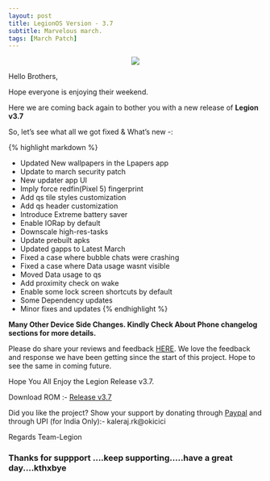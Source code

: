 ```yaml
---
layout: post
title: LegionOS Version - 3.7
subtitle: Marvelous march.
tags: [March Patch]
---
```


<p align="center">
<img  src="https://imgur.com/DDQIVvx">
</p>

Hello Brothers,

Hope everyone is enjoying their weekend. 

Here we are coming back again to bother you with a new release of **Legion v3.7**

So, let’s see what all we got fixed & What’s new -:

{% highlight markdown %}
*  Updated New wallpapers in the Lpapers app
*  Update to march security patch
*  New updater app UI
*  Imply force redfin(Pixel 5) fingerprint
*  Add qs tile styles customization
*  Add qs header customization
*  Introduce Extreme battery saver
*  Enable IORap by default
*  Downscale high-res-tasks
* Update prebuilt apks
* Updated gapps to Latest March
* Fixed a case where bubble chats were crashing
* Fixed a case where Data usage wasnt visible
* Moved Data usage to qs
* Add proximity check on wake
* Enable some lock screen shortcuts by default
* Some Dependency updates
* Minor fixes and updates
{% endhighlight %}

**Many Other Device Side Changes. Kindly Check About Phone changelog sections for more details.**


Please do share your reviews and feedback [HERE](https://sourceforge.net/projects/legionrom/reviews). We love the feedback and response we have been getting since the start of this project. Hope to see the same in coming future.

Hope You All Enjoy the Legion Release v3.7.

Download ROM :- [Release v3.7](https://sourceforge.net/projects/legionrom/files) 

Did you like the project? Show your support by donating through [Paypal](https://paypal.me/rajkale99) and  through UPI (for India Only):- kaleraj.rk@okicici

Regards
Team-Legion


### Thanks for suppport ....keep supporting.....have a great day....kthxbye
